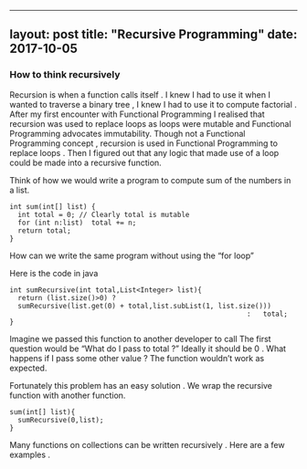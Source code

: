 
---
layout: post
title: "Recursive Programming"
date: 2017-10-05
---

<h3>How to think recursively</h3>

Recursion is when a function calls itself . I knew I had to use it when I wanted to traverse a binary tree , I knew I had to use it to compute factorial . After my first encounter with Functional Programming I realised that recursion was used to replace loops as loops were mutable and Functional Programming advocates immutability.
Though not a Functional Programming concept , recursion is used in Functional Programming to replace loops . Then I figured out that any logic that made use of a loop could be made into a recursive function.

Think of how we would write a program to compute sum of the numbers in a list.

```
int sum(int[] list) {
  int total = 0; // Clearly total is mutable
  for (int n:list)  total += n;
  return total;
}
```
How can we write the same program without using the “for loop”

Here is the code in java

```
int sumRecursive(int total,List<Integer> list){
  return (list.size()>0) ?
  sumRecursive(list.get(0) + total,list.subList(1, list.size()))
                                                          :   total;
}
```

Imagine we passed this function to another developer to call
The first question would be “What do I pass to total ?” Ideally it should be 0 .
What happens if I pass some other value ? The function wouldn’t work as expected.

Fortunately this problem has an easy solution . We wrap the recursive function with another function.

```
sum(int[] list){
  sumRecursive(0,list);
}
```

Many functions on collections can be written recursively . Here are a few examples .


